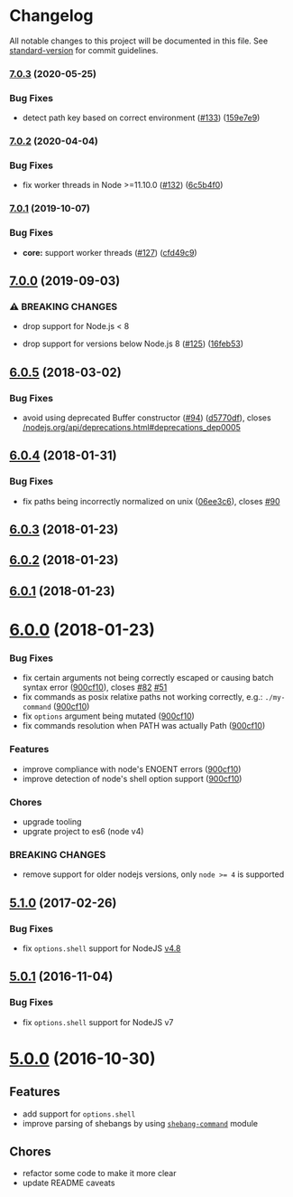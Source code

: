 # Changelog

All notable changes to this project will be documented in this file. See [standard-version](https://github.com/conventional-changelog/standard-version) for commit guidelines.

### [7.0.3](https://github.com/moxystudio/node-cross-spawn/compare/v7.0.2...v7.0.3) (2020-05-25)

### Bug Fixes

- detect path key based on correct environment ([#133](https://github.com/moxystudio/node-cross-spawn/issues/133)) ([159e7e9](https://github.com/moxystudio/node-cross-spawn/commit/159e7e9785e57451cba034ae51719f97135074ae))

### [7.0.2](https://github.com/moxystudio/node-cross-spawn/compare/v7.0.1...v7.0.2) (2020-04-04)

### Bug Fixes

- fix worker threads in Node >=11.10.0 ([#132](https://github.com/moxystudio/node-cross-spawn/issues/132)) ([6c5b4f0](https://github.com/moxystudio/node-cross-spawn/commit/6c5b4f015814a6c4f6b33230dfd1a860aedc0aaf))

### [7.0.1](https://github.com/moxystudio/node-cross-spawn/compare/v7.0.0...v7.0.1) (2019-10-07)

### Bug Fixes

- **core:** support worker threads ([#127](https://github.com/moxystudio/node-cross-spawn/issues/127)) ([cfd49c9](https://github.com/moxystudio/node-cross-spawn/commit/cfd49c9))

## [7.0.0](https://github.com/moxystudio/node-cross-spawn/compare/v6.0.5...v7.0.0) (2019-09-03)

### ⚠ BREAKING CHANGES

- drop support for Node.js < 8

- drop support for versions below Node.js 8 ([#125](https://github.com/moxystudio/node-cross-spawn/issues/125)) ([16feb53](https://github.com/moxystudio/node-cross-spawn/commit/16feb53))

<a name="6.0.5"></a>

## [6.0.5](https://github.com/moxystudio/node-cross-spawn/compare/v6.0.4...v6.0.5) (2018-03-02)

### Bug Fixes

- avoid using deprecated Buffer constructor ([#94](https://github.com/moxystudio/node-cross-spawn/issues/94)) ([d5770df](https://github.com/moxystudio/node-cross-spawn/commit/d5770df)), closes [/nodejs.org/api/deprecations.html#deprecations_dep0005](https://github.com//nodejs.org/api/deprecations.html/issues/deprecations_dep0005)

<a name="6.0.4"></a>

## [6.0.4](https://github.com/moxystudio/node-cross-spawn/compare/v6.0.3...v6.0.4) (2018-01-31)

### Bug Fixes

- fix paths being incorrectly normalized on unix ([06ee3c6](https://github.com/moxystudio/node-cross-spawn/commit/06ee3c6)), closes [#90](https://github.com/moxystudio/node-cross-spawn/issues/90)

<a name="6.0.3"></a>

## [6.0.3](https://github.com/moxystudio/node-cross-spawn/compare/v6.0.2...v6.0.3) (2018-01-23)

<a name="6.0.2"></a>

## [6.0.2](https://github.com/moxystudio/node-cross-spawn/compare/v6.0.1...v6.0.2) (2018-01-23)

<a name="6.0.1"></a>

## [6.0.1](https://github.com/moxystudio/node-cross-spawn/compare/v6.0.0...v6.0.1) (2018-01-23)

<a name="6.0.0"></a>

# [6.0.0](https://github.com/moxystudio/node-cross-spawn/compare/5.1.0...6.0.0) (2018-01-23)

### Bug Fixes

- fix certain arguments not being correctly escaped or causing batch syntax error ([900cf10](https://github.com/moxystudio/node-cross-spawn/commit/900cf10)), closes [#82](https://github.com/moxystudio/node-cross-spawn/issues/82) [#51](https://github.com/moxystudio/node-cross-spawn/issues/51)
- fix commands as posix relatixe paths not working correctly, e.g.: `./my-command` ([900cf10](https://github.com/moxystudio/node-cross-spawn/commit/900cf10))
- fix `options` argument being mutated ([900cf10](https://github.com/moxystudio/node-cross-spawn/commit/900cf10))
- fix commands resolution when PATH was actually Path ([900cf10](https://github.com/moxystudio/node-cross-spawn/commit/900cf10))

### Features

- improve compliance with node's ENOENT errors ([900cf10](https://github.com/moxystudio/node-cross-spawn/commit/900cf10))
- improve detection of node's shell option support ([900cf10](https://github.com/moxystudio/node-cross-spawn/commit/900cf10))

### Chores

- upgrade tooling
- upgrate project to es6 (node v4)

### BREAKING CHANGES

- remove support for older nodejs versions, only `node >= 4` is supported

<a name="5.1.0"></a>

## [5.1.0](https://github.com/moxystudio/node-cross-spawn/compare/5.0.1...5.1.0) (2017-02-26)

### Bug Fixes

- fix `options.shell` support for NodeJS [v4.8](https://github.com/nodejs/node/blob/master/doc/changelogs/CHANGELOG_V4.md#4.8.0)

<a name="5.0.1"></a>

## [5.0.1](https://github.com/moxystudio/node-cross-spawn/compare/5.0.0...5.0.1) (2016-11-04)

### Bug Fixes

- fix `options.shell` support for NodeJS v7

<a name="5.0.0"></a>

# [5.0.0](https://github.com/moxystudio/node-cross-spawn/compare/4.0.2...5.0.0) (2016-10-30)

## Features

- add support for `options.shell`
- improve parsing of shebangs by using [`shebang-command`](https://github.com/kevva/shebang-command) module

## Chores

- refactor some code to make it more clear
- update README caveats
